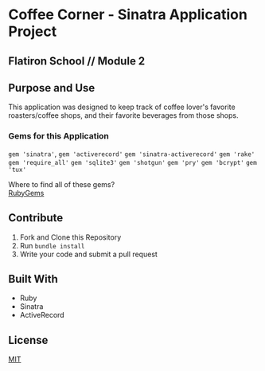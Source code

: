 # Coffee Corner - Sinatra Application Project
## Flatiron School // Module 2


## Purpose and Use

This application was designed to keep track of coffee lover's favorite roasters/coffee shops, and their favorite beverages from those shops.

### Gems for this Application
`gem 'sinatra'`, 
`gem 'activerecord'`
`gem 'sinatra-activerecord'`
`gem 'rake'`
`gem 'require_all'`
`gem 'sqlite3'`
`gem 'shotgun'`
`gem 'pry'`
`gem 'bcrypt'`
`gem 'tux'`

Where to find all of these gems?  
[RubyGems](https://www.rubygems.org) 


## Contribute

1. Fork and Clone this Repository
2. Run `bundle install` 
3. Write your code and submit a pull request


## Built With
- Ruby
- Sinatra
- ActiveRecord

## License
[MIT](https://choosealicense.com/licenses/mit/) 
